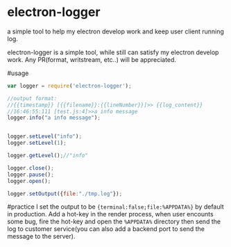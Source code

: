 # electron-logger
a simple tool to help my electron develop work and keep user client running log.

electron-logger is a simple tool, while still can satisfy my electron develop work. Any PR(format, writstream, etc..) will be appreciated.

#usage
```javascript
var logger = require('electron-logger');

//output format:
//{{timestamp}} [{{filename}}:{{lineNumber}}]>> {{log_content}}
//16:46:55:111 [test.js:4]>>a info message
logger.info("a info message");


logger.setLevel("info");
logger.setLevel(1);

logger.getLevel();//"info"

logger.close();
logger.pause();
logger.open();

logger.setOutput({file:"./tmp.log"});
```

#practice
I set the output to be `{terminal:false;file:%APPDATA%}` by default in production. Add a hot-key in the render process, when user encounts some bug, fire the hot-key and open the `%APPDATA%` directory then send the log to customer service(you can also add a backend port to send the message to the server).
